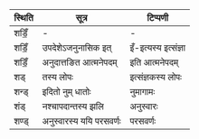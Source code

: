 | स्थिति | सूत्र | टिप्पणी |
| ----- | ------- | ------ |
| शडिँ॒ | - | - |
| शडिँ॒ | उपदेशेऽजनुनासिक इत् | इँ-इत्यस्य इत्संज्ञा |
| शडिँ॒ | अनुदात्तङित आत्मनेपदम् | इति आत्मनेपदम् |
| शड् | तस्य लोपः | इत्संज्ञकस्य लोपः |
| शन्ड् | इदितो नुम् धातोः | नुमागामः |
| शंड् | नश्चापदान्तस्य झलि | अनुस्वारः |
| शण्ड् | अनुस्वारस्य ययि परसवर्णः | परसवर्णः |
